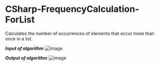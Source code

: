 # CSharp-FrequencyCalculation-ForList
Calculates the number of occurrences of elements that occur more than once in a list.


***Input of algorithm***
 ![image](https://user-images.githubusercontent.com/71414017/170557380-b883598a-faf9-42e1-8e8f-adf9e87efb8a.png)



***Output of algorithm***
![image](https://user-images.githubusercontent.com/71414017/170556977-ba7aa0f0-73a0-4b30-9ef9-1316cf13fd78.png)


